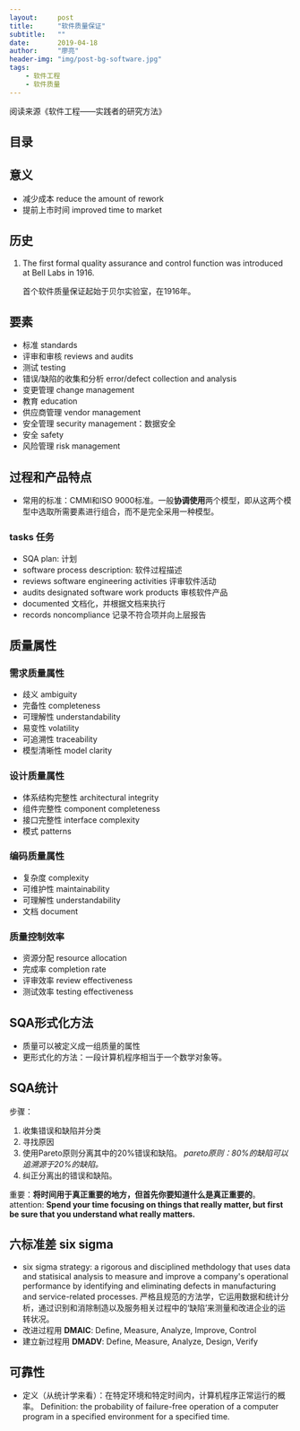 ```yaml
---
layout:     post
title:      "软件质量保证"
subtitle:   ""
date:       2019-04-18
author:     "廖亮"
header-img: "img/post-bg-software.jpg"
tags:
    - 软件工程
    - 软件质量
---
```


阅读来源《软件工程——实践者的研究方法》

## 目录

## 意义

* 减少成本 reduce the amount of rework
* 提前上市时间 improved time to market

## 历史

1. The first formal quality assurance and control function was introduced at Bell Labs in 1916.

   首个软件质量保证起始于贝尔实验室，在1916年。

## 要素

* 标准 standards
* 评审和审核 reviews and audits
* 测试 testing
* 错误/缺陷的收集和分析 error/defect collection and analysis
* 变更管理 change management
* 教育 education
* 供应商管理 vendor management
* 安全管理 security management：数据安全
* 安全 safety
* 风险管理 risk management

## 过程和产品特点

* 常用的标准：CMMI和ISO 9000标准。一般**协调使用**两个模型，即从这两个模型中选取所需要素进行组合，而不是完全采用一种模型。

### tasks 任务

* SQA plan: 计划
* software process description: 软件过程描述
* reviews software engineering activities 评审软件活动
* audits designated software work products 审核软件产品
* documented 文档化，并根据文档来执行
* records noncompliance 记录不符合项并向上层报告

## 质量属性

### 需求质量属性

* 歧义 ambiguity
* 完备性 completeness
* 可理解性 understandability
* 易变性 volatility
* 可追溯性 traceability
* 模型清晰性 model clarity

### 设计质量属性

* 体系结构完整性 architectural integrity
* 组件完整性 component completeness
* 接口完整性 interface complexity
* 模式 patterns

### 编码质量属性

* 复杂度 complexity
* 可维护性 maintainability
* 可理解性 understandability
* 文档 document

### 质量控制效率

* 资源分配 resource allocation
* 完成率 completion rate
* 评审效率 review effectiveness
* 测试效率 testing effectiveness

## SQA形式化方法

* 质量可以被定义成一组质量的属性
* 更形式化的方法：一段计算机程序相当于一个数学对象等。

## SQA统计

步骤：

1. 收集错误和缺陷并分类
2. 寻找原因
3. 使用Pareto原则分离其中的20%错误和缺陷。
_pareto原则：80%的缺陷可以追溯源于20%的缺陷。_
4. 纠正分离出的错误和缺陷。

重要：**将时间用于真正重要的地方，但首先你要知道什么是真正重要的**。
attention: **Spend your time focusing on things that really matter, but first be sure that you understand what really matters.**

## 六标准差 six sigma

* six sigma strategy: a rigorous and disciplined methdology that uses data and statisical analysis to measure and improve a company's operational performance by identifying and eliminating defects in manufacturing and service-related processes.
严格且规范的方法学，它运用数据和统计分析，通过识别和消除制造以及服务相关过程中的‘缺陷’来测量和改进企业的运转状况。
* 改进过程用 **DMAIC**: Define, Measure, Analyze, Improve, Control
* 建立新过程用 **DMADV**: Define, Measure, Analyze, Design, Verify

## 可靠性

* 定义（从统计学来看）：在特定环境和特定时间内，计算机程序正常运行的概率。
Definition: the probability of failure-free operation of a computer program in a specified environment for a specified time.